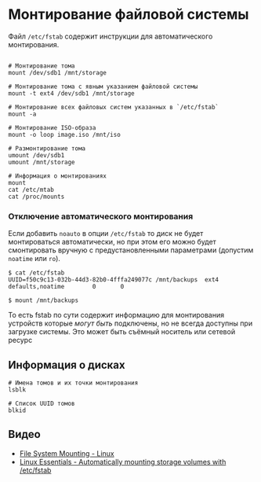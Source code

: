 # Монтирование файловой системы

Файл `/etc/fstab` содержит инструкции для автоматического монтирования.

```shell

# Монтирование тома
mount /dev/sdb1 /mnt/storage

# Монтирование тома с явным указанием файловой системы
mount -t ext4 /dev/sdb1 /mnt/storage

# Монтирование всех файловых систем указанных в `/etc/fstab`
mount -a

# Монтирование ISO-образа
mount -o loop image.iso /mnt/iso

# Размонтирование тома
umount /dev/sdb1
umount /mnt/storage

# Информация о монтированиях
mount
cat /etc/mtab
cat /proc/mounts
```

### Отключение автоматического монтирования

Если добавить `noauto` в опции `/etc/fstab` то диск не будет монтироваться автоматически, но при этом его можно будет смонтировать вручную с предустановленными параметрами (допустим `noatime`  или `ro`).

```
$ cat /etc/fstab
UUID=f50c9c13-032b-44d3-82b0-4fffa249077c /mnt/backups  ext4    defaults,noatime        0       0

$ mount /mnt/backups
```

То есть fstab по сути содержит информацию для монтирования устройств которые *могут быть* подключены, но не всегда доступны при загрузке системы. Это может быть съёмный носитель или сетевой ресурс



## Информация о дисках

```shell
# Имена томов и их точки монтирования
lsblk

# Список UUID томов
blkid
```

## Видео
- [File System Mounting - Linux](https://www.youtube.com/watch?v=A8ITr5ZpzvA)
- [Linux Essentials - Automatically mounting storage volumes with /etc/fstab](https://www.youtube.com/watch?v=A7xH74o6kY0&list=WL)
